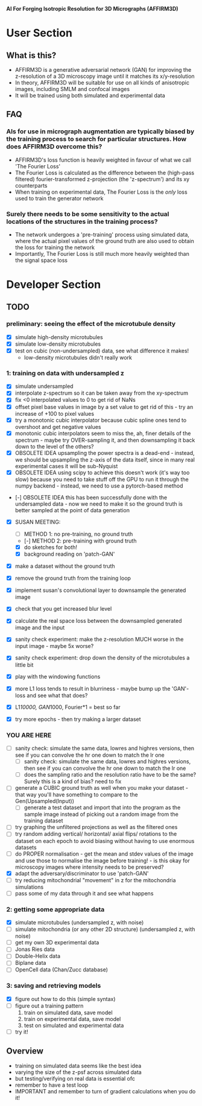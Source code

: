 **__AI For Forging Isotropic Resolution for 3D Micrographs (AFFIRM3D)__**

# User Section

## What is this?
  - AFFIRM3D is a generative adversarial network (GAN) for improving the z-resolution of a 3D microscopy image until it matches its x/y-resolution
  - In theory, AFFIRM3D will be suitable for use on all kinds of anisotropic images, including SMLM and confocal images
  - It will be trained using both simulated and experimental data

## FAQ
### AIs for use in micrograph augmentation are typically biased by the training process to search for particular structures. How does AFFIRM3D overcome this?
   - AFFIRM3D's loss function is heavily weighted in favour of what we call 'The Fourier Loss'
   - The Fourier Loss is calculated as the difference between the (high-pass filtered) fourier-transformed z-projection (the 'z-spectrum') and its xy counterparts
   - When training on experimental data, The Fourier Loss is the *only* loss used to train the generator network
### Surely there needs to be some sensitivity to the actual locations of the structures in the training process?
   - The network undergoes a 'pre-training' process using simulated data, where the actual pixel values of the ground truth are also used to obtain the loss for training the network
   - Importantly, The Fourier Loss is still much more heavily weighted than the signal space loss


# Developer Section

## TODO

### preliminary: seeing the effect of the microtubule density
  - [x] simulate high-density microtubules
  - [x] simulate low-density microtubules
  - [x] test on cubic (non-undersampled) data, see what difference it makes!
    * low-density microtubules didn't really work

### 1: training on data with undersampled z
  - [x] simulate undersampled
  - [x] interpolate z-spectrum so it can be taken away from the xy-spectrum
  - [x] fix <0 interpolated values to 0 to get rid of NaNs
  - [x] offset pixel base values in image by a set value to get rid of this - try an increase of +100 to pixel values
  - [x] try a monotonic cubic interpolator because cubic spline ones tend to overshoot and get negative values
  - [x] monotonic cubic interpolators seem to miss the, ah, finer details of the spectrum - maybe try OVER-sampling it, and then downsampling it back down to the level of the others?
  - [x] OBSOLETE IDEA upsampling the power spectra is a dead-end - instead, we should be upsampling the z-axis of the data itself, since in many real experimental cases it will be sub-Nyquist
  - [x] OBSOLETE IDEA using scipy to achieve this doesn't work (it's way too slow) because you need to take stuff off the GPU to run it through the numpy backend - instead, we need to use a pytorch-based method
  - [-] OBSOLETE IDEA this has been successfully done with the undersampled data - now we need to make it so the ground truth is better sampled at the point of data generation
  - [x] SUSAN MEETING:

      - [ ] METHOD 1: no pre-training, no ground truth
      - [-] METHOD 2: pre-training with ground truth
      - [x] do sketches for both!
      - [x] background reading on 'patch-GAN'

  - [x] make a dataset without the ground truth
  - [x] remove the ground truth from the training loop
  - [x] implement susan's convolutional layer to downsample the generated image
  - [x] check that you get increased blur level
  - [x] calculate the real space loss between the downsampled generated image and the input
  - [x] sanity check experiment: make the z-resolution MUCH worse in the input image - maybe 5x worse?
  - [x] sanity check experiment: drop down the density of the microtubules a little bit
  - [x] play with the windowing functions
  - [x] more L1 loss tends to result in blurriness - maybe bump up the 'GAN'-loss and see what that does?
  - [x] L1*10000, GAN*1000, Fourier*1 = best so far
  - [x] try more epochs - then try making a larger dataset

### YOU ARE HERE
  - [ ] sanity check: simulate the same data, lowres and highres versions, then see if you can convolve the hr one down to match the lr one
      - [ ] sanity check: simulate the same data, lowres and highres versions, then see if you can convolve the hr one down to match the lr one
      - [ ] does the sampling ratio and the resolution ratio have to be the same? Surely this is a kind of bias? need to fix

  - [ ] generate a CUBIC ground truth as well when you make your dataset - that way you'll have something to compare to the Gen(Upsampled(Input))
    - [ ] generate a test dataset and import that into the program as the sample image instead of picking out a random image from the training dataset
  - [ ] try graphing the unfiltered projections as well as the filtered ones
  - [ ] try random adding vertical/ horizontal/ axial flips/ rotations to the dataset on each epoch to avoid biasing without having to use enormous datasets
  - [ ] do PROPER normalisation - get the mean and stdev values of the image and use those to normalise the image before training! - is this okay for microscopy images where intensity needs to be preserved?
  - [x] adapt the adversary/discriminator to use 'patch-GAN'
  - [ ] try reducing mitochondrial "movement" in z for the mitochondria simulations
  - [ ] pass some of my data through it and see what happens

### 2: getting some appropriate data
  - [x] simulate microtubules (undersampled z, with noise)
  - [ ] simulate mitochondria (or any other 2D structure) (undersampled z, with noise)
  - [ ] get my own 3D experimental data
  - [ ] Jonas Ries data
  - [ ] Double-Helix data
  - [ ] Biplane data
  - [ ] OpenCell data (Chan/Zucc database)

### 3: saving and retrieving models
  - [x] figure out how to do this (simple syntax)
  - [ ] figure out a training pattern
    1. train on simulated data, save model
    1. train on experimental data, save model
    1. test on simulated and experimental data
  - [ ] try it!

## Overview
  - training on simulated data seems like the best idea
  - varying the size of the z-psf across simulated data
  - but testing/verifying on real data is essential ofc
  - remember to have a test loop
  - IMPORTANT and remember to turn of gradient calculations when you do it!
